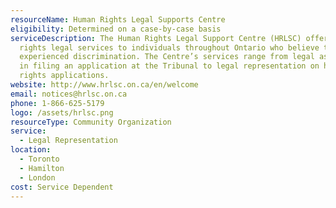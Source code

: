 ```yaml
---
resourceName: Human Rights Legal Supports Centre
eligibility: Determined on a case-by-case basis
serviceDescription: The Human Rights Legal Support Centre (HRLSC) offers human
  rights legal services to individuals throughout Ontario who believe they have
  experienced discrimination. The Centre’s services range from legal assistance
  in filing an application at the Tribunal to legal representation on human
  rights applications.
website: http://www.hrlsc.on.ca/en/welcome 
email: notices@hrlsc.on.ca
phone: 1-866-625-5179
logo: /assets/hrlsc.png
resourceType: Community Organization
service:
  - Legal Representation
location:
  - Toronto
  - Hamilton
  - London
cost: Service Dependent
---
```

